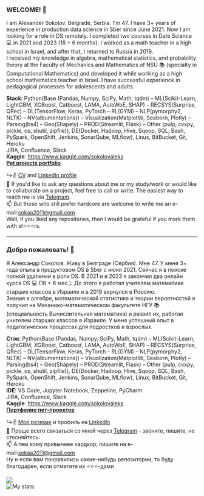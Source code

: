 ### WELCOME! 👋

I am Alexander Sokolov. Belgrade, Serbia. I'm 47. I have 3+ years of experience in production data science in Sber since June 2021. Now I am looking for a role in DS remotely. I completed two courses in Date Science 💻 in 2021 and 2023 (18 + 6 months). I worked as a math teacher in a high school in Israel, and after that, I returned to Russia in 2019.  
I received my knowledge in algebra, mathematical statistics, and probability theory at the Faculty of Mechanics and Mathematics of NSU 📚 (specialty in Computational Mathematics) and developed it while working as a high school mathematics teacher in Israel. I have successful experience in pedagogical processes for adolescents and adults.  

**Stack**:  Python(Base (Pandas, Numpy, SciPy, Math, tqdm) – ML(Scikit-Learn, LightGBM, XGBoost, Catboost, LAMA, AutoWoE, SHAP) – RECSYS(Surprise, QRec) – DL(TensorFlow, Keras, PyTorch – RL(GYM) – NLP(pymorphy2, NLTK) – NV(albumentations)) – Visualization(Matplotlib, Seaborn, Plotly) – Parsing(bs4) – Geo(Shapely) – PROD(Streamlit, Flask) – Other (pulp, cvxpy, pickle, os, shutil, zipfile)), DE(Docker, Hadoop, Hive, Sqoop, SQL, Bash, PySpark, OpenShift, Jenkins, SonarQube, MLflow), Linux, BitBucket, Git, Heroku  
JIRA, Confluence, Slack  
**Kaggle**: https://www.kaggle.com/sokolovaleks  
[**Pet projects portfolio**](https://github.com/alex-sokolov2011/pet-projects)  

↪️✌️ [CV](https://github.com/alex-sokolov2011/diplomas_and_certificates/blob/main/CV_DataScientist_Sokolov_Eng.pdf) and [LinkedIn profile](https://www.linkedin.com/in/sokaa2011/)  
📩  If you'd like to ask any questions about me or my study/work or would like to collaborate on a project, feel free to call or write. The easiest way to reach me is via [Telegram](https://t.me/aleks_2011).  
📫 But those who still prefer hardcore are welcome to write me an e-mail:[sokaa2011@gmail.com](mailto:sokaa2011@gmail.com)  
Well, if you liked any repositories, then I would be grateful if you mark them with st⭐️⭐️⭐️rs.

---
### Добро пожаловать! 👋

Я Александр Соколов. Живу в Белграде (Сербия). Мне 47. У меня 3+ года опыта в продуктовом DS в Sber с июня 2021. Сейчас я в поиске полной удаленки в роли DS. В 2021 и в 2023 я закончил два онлайн курса DS 💻 (18 + 6 мес.). До этого я работал учителем математики старших классов в Израиле и в 2019 вернулся в Россию.  
Знания в алгебре, математической статистике и теории вероятностей я получил на Механико-математическом факультете НГУ 📚 (специальность Вычислительная математика) и развил их, работая учителем старших классов в Израиле. У меня успешный опыт в педагогических процессах для подростков и взрослых.  

**Стэк**:  Python(Base (Pandas, Numpy, SciPy, Math, tqdm) – ML(Scikit-Learn, LightGBM, XGBoost, Catboost, LAMA, AutoWoE, SHAP) – RECSYS(Surprise, QRec) – DL(TensorFlow, Keras, PyTorch – RL(GYM) – NLP(pymorphy2, NLTK) – NV(albumentations)) – Visualization(Matplotlib, Seaborn, Plotly) – Parsing(bs4) – Geo(Shapely) – PROD(Streamlit, Flask) – Other (pulp, cvxpy, pickle, os, shutil, zipfile)), DE(Docker, Hadoop, Hive, Sqoop, SQL, Bash, PySpark, OpenShift, Jenkins, SonarQube, MLflow), Linux, BitBucket, Git, Heroku  
**IDE**: VS Code, Jupyter Notebook, Zeppeline, PyCharm  
JIRA, Confluence, Slack  
**Kaggle**: https://www.kaggle.com/sokolovaleks  
[**Портфолио пет-проектов**](https://github.com/alex-sokolov2011/pet-projects)

↪️✌️ [Мое резюме](https://github.com/alex-sokolov2011/diplomas_and_certificates/blob/main/CV_DataScientist_Sokolov.pdf) и профиль на [LinkedIn](https://www.linkedin.com/in/sokaa2011/)  
📩 Проще всего связаться со мной через [Telegram](https://t.me/aleks_2011) - звоните, пишите, не стесняйтесь.  
📫 А тем кому привычнее хардкор, пишите на e-mail:[sokaa2011@gmail.com](mailto:sokaa2011@gmail.com)  
Ну и если вам понравились какие-нибудь репозитории, то буду благодарен, если отметите их ⭐️⭐️⭐️-дами  

![](https://komarev.com/ghpvc/?username=alex-sokolov2011&color=blue)  
![My stats:](https://github-readme-stats.vercel.app/api?username=alex-sokolov2011&hide=prs&hide_title=True&hide_border=True&card_width=100&text_color=0d1117&show_icons=true)
